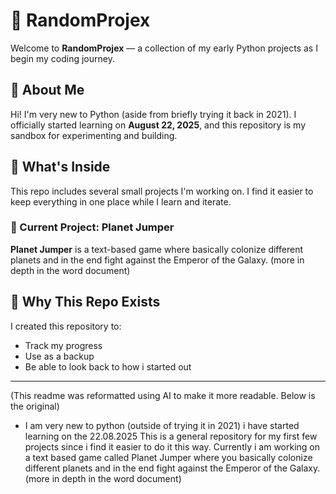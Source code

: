 # 🌌 RandomProjex

Welcome to **RandomProjex** — a collection of my early Python projects as I begin my coding journey.

## 🐍 About Me

Hi! I'm very new to Python (aside from briefly trying it back in 2021). I officially started learning on **August 22, 2025**, and this repository is my sandbox for experimenting and building.

## 📁 What's Inside

This repo includes several small projects I'm working on. I find it easier to keep everything in one place while I learn and iterate.

### 🚀 Current Project: Planet Jumper

**Planet Jumper** is a text-based game where basically colonize different planets and in the end fight against the Emperor of the Galaxy. (more in depth in the word document)

## 🧠 Why This Repo Exists

I created this repository to:
- Track my progress
- Use as a backup
- Be able to look back to how i started out

---

(This readme was reformatted using AI to make it more readable. Below is the original)
- I am very new to python (outside of trying it in 2021) i have started learning on the 22.08.2025 This is a general repository for my first few projects since i find it easier to do it this way. Currently i am working on a text based game called Planet Jumper where you basically colonize different planets and in the end fight against the Emperor of the Galaxy. (more in depth in the word document)

